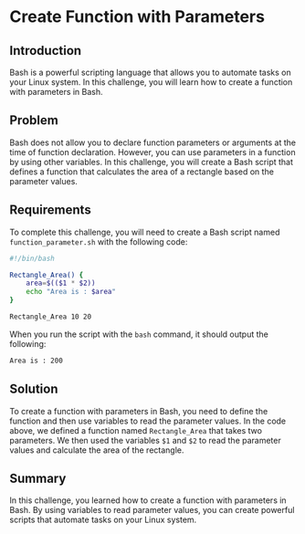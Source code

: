 # Create Function with Parameters

## Introduction

Bash is a powerful scripting language that allows you to automate tasks on your Linux system. In this challenge, you will learn how to create a function with parameters in Bash.

## Problem

Bash does not allow you to declare function parameters or arguments at the time of function declaration. However, you can use parameters in a function by using other variables. In this challenge, you will create a Bash script that defines a function that calculates the area of a rectangle based on the parameter values.

## Requirements

To complete this challenge, you will need to create a Bash script named `function_parameter.sh` with the following code:

```bash
#!/bin/bash

Rectangle_Area() {
    area=$(($1 * $2))
    echo "Area is : $area"
}

Rectangle_Area 10 20
```

When you run the script with the `bash` command, it should output the following:

```bash
Area is : 200
```

## Solution

To create a function with parameters in Bash, you need to define the function and then use variables to read the parameter values. In the code above, we defined a function named `Rectangle_Area` that takes two parameters. We then used the variables `$1` and `$2` to read the parameter values and calculate the area of the rectangle.

## Summary

In this challenge, you learned how to create a function with parameters in Bash. By using variables to read parameter values, you can create powerful scripts that automate tasks on your Linux system.